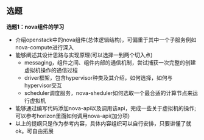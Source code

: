 ## 选题
**选题1：nova组件的学习**
- 介绍openstack中的nova组件(总体逻辑结构)，可偏重于其中一个子服务例如nova-compute进行深入
- 能够阐述其设计思路与实现原理(可以选择一到两个切入点)
    - messaging，组件之间、组件内部的通信机制，尝试捕获一次完整的创建虚拟机操作的通信过程
    - driver框架，包含hypervisor种类及其介绍，如何选择，如何与hypervisor交互
    - scheduler调度服务，nova-sheduler如何选取一个最合适的计算节点来运行虚拟机
- 能够通过编写代码添加nova-api以及调用该api，完成一些关于虚拟机的操作;可以参考horizon里面如何调用nova-api(加分项)
- 以上的提纲只是作为参考内容，具体内容组织可以自行安排，只要讲懂了就ok。可自由拓展
